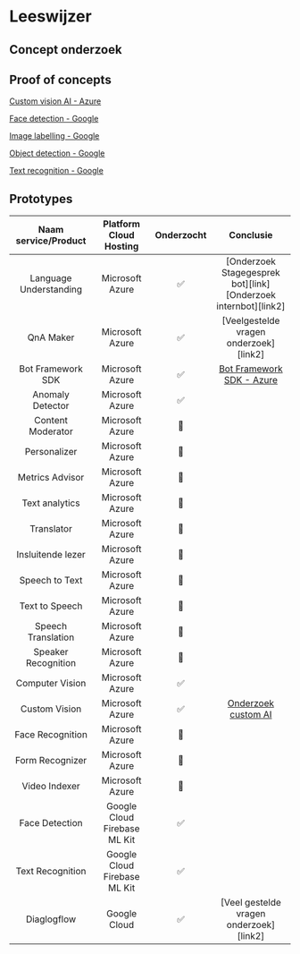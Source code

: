 # Leeswijzer

## Concept onderzoek

## Proof of concepts

[Custom vision AI - Azure][Onderzoek customAI.pdf]

[Face detection - Google][Face detection - Google.zip]

[Image labelling - Google][Image labelling - Google.zip]

[Object detection - Google][Object detection - Google.zip]

[Text recognition - Google][Text recognition - Google.zip]

## Prototypes 

| Naam service/Product | Platform Cloud Hosting | Onderzocht | Conclusie |
| :------------------: | :--------------------: | :--------: | :-------: |
|  Language Understanding | Microsoft Azure | ✅ | [Onderzoek Stagegesprek bot][link] <br> [Onderzoek internbot][link2] |
|  QnA Maker | Microsoft Azure | ✅ | [Veelgestelde vragen onderzoek][link2] |
|  Bot Framework SDK | Microsoft Azure | ✅ | [Bot Framework SDK - Azure][BotFramework SDK Microsoft Azure.zip] |
|  Anomaly Detector | Microsoft Azure | ✅ | 
|  Content Moderator | Microsoft Azure | 🚫 | 
|  Personalizer | Microsoft Azure | 🚫 |
|  Metrics Advisor | Microsoft Azure | 🚫 | 
|  Text analytics |Microsoft Azure | 🚫 |
|  Translator | Microsoft Azure | 🚫 | 
|  Insluitende lezer | Microsoft Azure | 🚫 |
|  Speech to Text |Microsoft Azure | 🚫 |
|  Text to Speech | Microsoft Azure | 🚫 |
|  Speech Translation | Microsoft Azure | 🚫 |
|  Speaker Recognition | Microsoft Azure | 🚫 |
|  Computer Vision | Microsoft Azure | ✅ | 
|  Custom Vision | Microsoft Azure | ✅ | [Onderzoek custom AI][Onderzoek customAI.pdf] |
|  Face Recognition | Microsoft Azure | 🚫 | 
|  Form Recognizer | Microsoft Azure | 🚫 | 
|  Video Indexer | Microsoft Azure | 🚫 | 
|  Face Detection | Google Cloud Firebase ML Kit | ✅ | 
|  Text Recognition | Google Cloud Firebase ML Kit | ✅ |
|  Diaglogflow | Google Cloud | ✅ | [Veel gestelde vragen onderzoek][link2]  |

[Schematische Cognitive Service.xlsx]:https://github.com/teundeclercq/Research-AI-services/files/5765295/Schematische.Cognitive.Service.xlsx
[Onderzoek customAI.pdf]:https://github.com/teundeclercq/Research-AI-services/files/5768963/Onderzoek.customAI.pdf
[Face detection - Google.zip]:https://github.com/teundeclercq/Research-AI-services/files/5769353/Face.detection.-.Google.zip
[Image labelling - Google.zip]:https://github.com/teundeclercq/Research-AI-services/files/5769356/Image.labelling.-.Google.zip
[Object detection - Google.zip]:https://github.com/teundeclercq/Research-AI-services/files/5769358/Object.detection.-.Google.zip
[Text recognition - Google.zip]:https://github.com/teundeclercq/Research-AI-services/files/5769359/Text.recognition.-.Google.zip
[BotFramework SDK Microsoft Azure.zip]:https://github.com/teundeclercq/Research-AI-services/files/5769467/BotFramework.SDK.Microsoft.Azure.zip


[Internbot.zip]:https://github.com/teundeclercq/Research-AI-services/files/5769471/Internbot.zip

[CV Checker.zip]:https://github.com/teundeclercq/Research-AI-services/files/5769469/CV.Checker.zip
